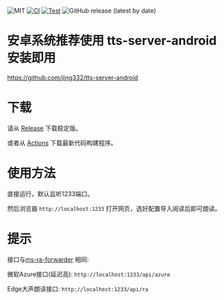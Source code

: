 ![MIT](https://img.shields.io/badge/license-MIT-green)
[![CI](https://github.com/jing332/tts-server-go/actions/workflows/main.yml/badge.svg)](https://github.com/jing332/tts-server-go/actions/workflows/main.yml)
[![Test](https://github.com/jing332/tts-server-go/actions/workflows/test.yml/badge.svg)](https://github.com/jing332/tts-server-go/actions/workflows/test.yml)
![GitHub release (latest by date)](https://img.shields.io/github/downloads/jing332/tts-server-go/latest/total)

# 安卓系统推荐使用 tts-server-android 安装即用
https://github.com/jing332/tts-server-android

# 下载
请从 [Release](https://github.com/jing332/tts-server-go/releases) 下载稳定版。

或者从 [Actions](https://github.com/jing332/tts-server-go/actions) 下载最新代码构建程序。

# 使用方法
直接运行，默认监听1233端口。

然后浏览器 `http://localhost:1233` 打开网页，选好配置导入阅读后即可朗读。

# 提示

接口与[ms-ra-forwarder](https://github.com/wxxxcxx/ms-ra-forwarder) 相同:

微软Azure接口(延迟高): `http://localhost:1233/api/azure`

Edge大声朗读接口: `http://localhost:1233/api/ra`
